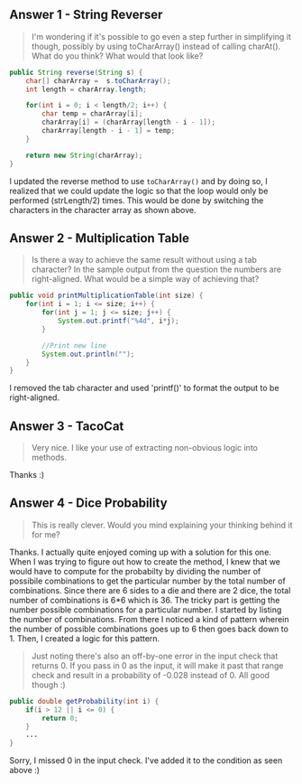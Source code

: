 ## Answer 1 - String Reverser
>I'm wondering if it's possible to go even a step further in simplifying it though, possibly by using toCharArray() instead of calling charAt(). What do you think? What would that look like?

```java
public String reverse(String s) {
    char[] charArray =  s.toCharArray();
    int length = charArray.length;

    for(int i = 0; i < length/2; i++) {
        char temp = charArray[i];
        charArray[i] = (charArray[length - i - 1]);
        charArray[length - i - 1] = temp;
    }

    return new String(charArray);
}
```

I updated the reverse method to use `toCharArray()` and by doing so, I realized that we could update the logic so that the loop would only be performed (strLength/2) times. This would be done by switching the characters in the character array as shown above.

## Answer 2 - Multiplication Table
>Is there a way to achieve the same result without using a tab character?
In the sample output from the question the numbers are right-aligned. What would be a simple way of achieving that?

```java 
public void printMultiplicationTable(int size) {
    for(int i = 1; i <= size; i++) {
        for(int j = 1; j <= size; j++) {
            System.out.printf("%4d", i*j);
        }

        //Print new line
        System.out.println("");
    }
}
```
I removed the tab character and used 'printf()' to format the output to be right-aligned.

## Answer 3 - TacoCat
>Very nice. I like your use of extracting non-obvious logic into methods.

Thanks :)

## Answer 4 - Dice Probability
>This is really clever. Would you mind explaining your thinking behind it for me?

Thanks. I actually quite enjoyed coming up with a solution for this one. When I was trying to figure out how to create the method, I knew that we would have to compute for the probabilty by dividing the number of possibile combinations to get the particular number by the total number of combinations. Since there are 6 sides to a die and there are 2 dice, the total number of combinations is 6*6 which is 36. The tricky part is getting the number possible combinations for a particular number. I started by listing the number of combinations. From there I noticed a kind of pattern wherein the number of possible combinations goes up to 6 then goes back down to 1. Then, I created a logic for this pattern.

>Just noting there's also an off-by-one error in the input check that returns 0. If you pass in 0 as the input, it will make it past that range check and result in a probability of -0.028 instead of 0. All good though :)

```java
public double getProbability(int i) {
    if(i > 12 || i <= 0) {
        return 0;
    }
    ...
}
```
Sorry, I missed 0 in the input check. I've added it to the condition as seen above :)


